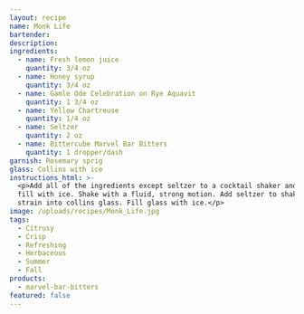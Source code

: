 ```yaml
---
layout: recipe
name: Monk Life
bartender:
description:
ingredients:
  - name: Fresh lemon juice
    quantity: 3/4 oz
  - name: Honey syrup
    quantity: 3/4 oz
  - name: Gamle Ode Celebration on Rye Aquavit
    quantity: 1 3/4 oz
  - name: Yellow Chartreuse
    quantity: 1/4 oz
  - name: Seltzer
    quantity: 2 oz
  - name: Bittercube Marvel Bar Bitters
    quantity: 1 dropper/dash
garnish: Rosemary sprig
glass: Collins with ice
instructions_html: >-
  <p>Add all of the ingredients except seltzer to a cocktail shaker and then
  fill with ice. Shake with a fluid, strong motion. Add seltzer to shaker and
  strain into collins glass. Fill glass with ice.</p>
image: /uploads/recipes/Monk_Life.jpg
tags:
  - Citrusy
  - Crisp
  - Refreshing
  - Herbaceous
  - Summer
  - Fall
products:
  - marvel-bar-bitters
featured: false
---
```



